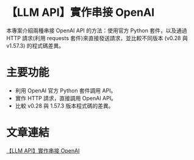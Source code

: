 # 【LLM API】實作串接 OpenAI
本專案介紹兩種串接 OpenAI API 的方法：使用官方 Python 套件，以及通過 HTTP 請求(利用 requests 套件)來直接發送請求，並比較不同版本 (v0.28 與 v1.57.3) 的程式碼差異。

# 主要功能
- 利用 OpenAI 官方 Python 套件調用 API。
- 實作 HTTP 請求，直接調用 OpenAI API。
- 比較 v0.28 與 1.57.3 版本程式碼的差異。

# 文章連結
[【LLM API】實作串接 OpenAI](https://estellacoding.github.io/blog/llm-api-openai/)